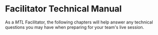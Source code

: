 # Facilitator Technical Manual

As a _MTL_ Facilitator, the following chapters will help answer any technical questions you may have when preparing for your team's live session.
